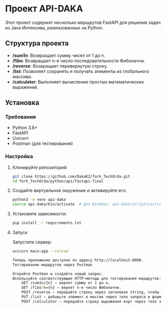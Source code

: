 # Проект API-DAKA

Этот проект содержит несколько маршрутов FastAPI для решения задач из Java Интенсива, реализованных на Python.

## Структура проекта

- **/sum1n**: Возвращает сумму чисел от 1 до n.
- **/fibo**: Возвращает n-е число последовательности Фибоначчи.
- **/reverse**: Возвращает перевернутую строку.
- **/list**: Позволяет сохранять и получать элементы из глобального массива.
- **/calculator**: Выполняет вычисление простых математических выражений.

## Установка

### Требования

- Python 3.8+
- FastAPI
- Uvicorn
- Postman (для тестирования)

### Настройка

1. Клонируйте репозиторий:
   ```bash
   git clone https://github.com/DakaKZ/fork_TechOrda.git
   cd fork_TechOrda/python/api/fastapi-final


2. Создайте виртуальное окружение и активируйте его:

    ```bash
    python3 -m venv api-daka
    source api-daka/bin/activate  # Для Windows: api-daka\Scripts\activate

3. Установите зависимости:

    ```bash
    pip install -r requirements.txt

4. Запуск

    Запустите сервер:

    ```bash
    uvicorn main:app --reload

    Теперь приложение доступно по адресу http://localhost:8000.
    Тестирование маршрутов через Postman

    Откройте Postman и создайте новый запрос.
    Используйте соответствующие HTTP-методы для тестирования маршрутов:
        GET /sum1n/{n} — вернет сумму от 1 до n.
        GET /fibo?n={n} — вернет n-е число Фибоначчи.
        POST /reverse — передайте строку через заголовок string, чтобы получить ее в обратном порядке.
        PUT /list — добавьте элемент в массив через тело запроса в формате JSON.
        POST /calculator — передайте строку выражения expr через тело запроса для вычисления математического выражения.
